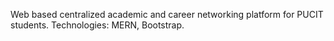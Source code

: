 Web based centralized academic and career networking platform for PUCIT students. 
Technologies: MERN, Bootstrap.

